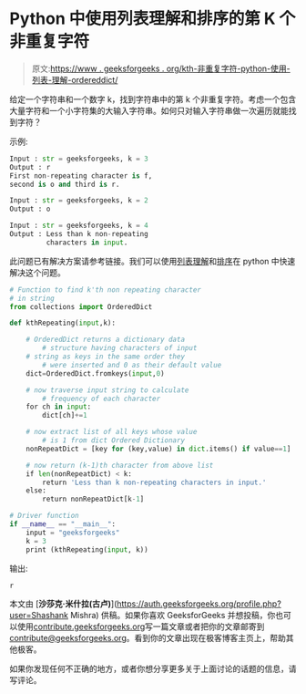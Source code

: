 # Python 中使用列表理解和排序的第 K 个非重复字符

> 原文:[https://www . geeksforgeeks . org/kth-非重复字符-python-使用-列表-理解-ordereddict/](https://www.geeksforgeeks.org/kth-non-repeating-character-python-using-list-comprehension-ordereddict/)

给定一个字符串和一个数字 k，找到字符串中的第 k 个非重复字符。考虑一个包含大量字符和一个小字符集的大输入字符串。如何只对输入字符串做一次遍历就能找到字符？

示例:

```py
Input : str = geeksforgeeks, k = 3
Output : r
First non-repeating character is f,
second is o and third is r.

Input : str = geeksforgeeks, k = 2
Output : o

Input : str = geeksforgeeks, k = 4
Output : Less than k non-repeating
         characters in input.

```

此问题已有解决方案请参考链接。我们可以使用[列表理解](https://www.geeksforgeeks.org/python-list-comprehension-and-slicing/)和[排序](https://www.geeksforgeeks.org/remove-duplicates-given-string-python/)在 python 中快速解决这个问题。

```py
# Function to find k'th non repeating character 
# in string 
from collections import OrderedDict 

def kthRepeating(input,k): 

    # OrderedDict returns a dictionary data 
        # structure having characters of input 
    # string as keys in the same order they 
        # were inserted and 0 as their default value 
    dict=OrderedDict.fromkeys(input,0) 

    # now traverse input string to calculate 
        # frequency of each character 
    for ch in input: 
        dict[ch]+=1

    # now extract list of all keys whose value 
        # is 1 from dict Ordered Dictionary 
    nonRepeatDict = [key for (key,value) in dict.items() if value==1] 

    # now return (k-1)th character from above list 
    if len(nonRepeatDict) < k: 
        return 'Less than k non-repeating characters in input.' 
    else: 
        return nonRepeatDict[k-1] 

# Driver function 
if __name__ == "__main__": 
    input = "geeksforgeeks"
    k = 3
    print (kthRepeating(input, k)) 
```

输出:

```py
r

```

本文由 [**沙莎克·米什拉(古卢)**](https://auth.geeksforgeeks.org/profile.php?user=Shashank Mishra) 供稿。如果你喜欢 GeeksforGeeks 并想投稿，你也可以使用[contribute.geeksforgeeks.org](http://www.contribute.geeksforgeeks.org)写一篇文章或者把你的文章邮寄到 contribute@geeksforgeeks.org。看到你的文章出现在极客博客主页上，帮助其他极客。

如果你发现任何不正确的地方，或者你想分享更多关于上面讨论的话题的信息，请写评论。